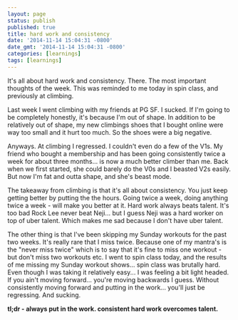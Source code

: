```yaml
---
layout: page
status: publish
published: true
title: hard work and consistency
date: '2014-11-14 15:04:31 -0800'
date_gmt: '2014-11-14 15:04:31 -0800'
categories: [learnings]
tags: [learnings]
---
```

<p>It's all about hard work and consistency. There. The most important thoughts of the week. This was reminded to me today in spin class, and previously at climbing.</p>
<p>Last week I went climbing with my friends at PG SF. I sucked. If I'm going to be completely honestly, it's because I'm out of shape. In addition to be relatively out of shape, my new climbings shoes that I bought online were way too small and it hurt too much. So the shoes were a big negative.</p>
<p>Anyways. At climbing I regressed. I couldn't even do a few of the V1s. My friend who bought a membership and has been going consistently twice a week for about three months... is now a much better climber than me. Back when we first started, she could barely do the V0s and I beasted V2s easily. But now I'm fat and outta shape, and she's beast mode.</p>
<p>The takeaway from climbing is that it's all about consistency. You just keep getting better by putting the the hours. Going twice a week, doing anything twice a week - will make you better at it. Hard work always beats talent. It's too bad Rock Lee never beat Neji... but I guess Neji was a hard worker on top of uber talent. Which makes me sad because I don't have uber talent. </p>
<p>The other thing is that I've been skipping my Sunday workouts for the past two weeks. It's really rare that I miss twice. Because one of my mantra's is the "never miss twice" which is to say that it's fine to miss one workout - but don't miss two workouts etc. I went to spin class today, and the results of me missing my Sunday workout shows... spin class was brutally hard. Even though I was taking it relatively easy... I was feeling a bit light headed. If you ain't moving forward... you're moving backwards I guess. Without consistently moving forward and putting in the work... you'll just be regressing. And sucking.</p>
<p><strong>tl;dr - always put in the work. consistent hard work overcomes talent.</strong></p>
